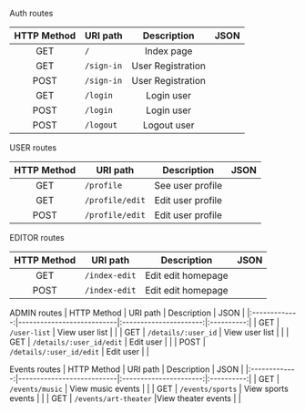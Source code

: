 Auth routes

| HTTP Method 	| URI path              	  | Description            |  JSON |
|:-------------:|-----------------------|:----------------------:|:---------:|
| GET         	| `/`             	    | Index page             |           |
| GET         	| `/sign-in`       	    | User Registration      |           |
| POST        	| `/sign-in`       	    | User Registration	     |           |
| GET         	| `/login`              | Login user 	           |           |
| POST        	| `/login`              | Login user	           |           |
| POST        	| `/logout`  	          | Logout user	           |           |

USER routes

| HTTP Method 	| URI path                	| Description            |  JSON     |
|:-------------:|---------------------------|:----------------------:|:----------:|
| GET         	| `/profile` 	          | See user profile 	     |           |
| GET         	| `/profile/edit`        | Edit user profile      |           |
| POST         	| `/profile/edit`        | Edit user profile      |           |

EDITOR routes

| HTTP Method 	| URI path              	| Description            |  JSON     |
|:-------------:|---------------------------|:----------------------:|:----------:|
| GET         	| `/index-edit`             | Edit edit homepage     |           |
| POST         	| `/index-edit`             | Edit edit homepage     |           |


ADMIN routes
| HTTP Method 	| URI path              	| Description            |  JSON     |
|:-------------:|---------------------------|:----------------------:|:----------:|
| GET         	| `/user-list`              | View user list         |           |
| GET         	| `/details/:user_id`       | View user list         |           |
| GET         	| `/details/:user_id/edit`  | Edit user              |           |
| POST         	| `/details/:user_id/edit`  | Edit user              |           |

Events routes
| HTTP Method 	| URI path              	| Description            |  JSON     |
|:-------------:|---------------------------|:----------------------:|:----------:|
| GET         	| `/events/music`           | View music events      |           |
| GET         	| `/events/sports`          | View sports events     |           |
| GET         	| `/events/art-theater`     |View theater events     |           |











